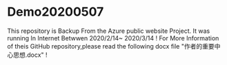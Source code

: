 # Demo20200507
This repository is Backup From the Azure public website Project. It was running In Internet Betwwen 2020/2/14~ 2020/3/14 !
For More Information of theis GitHub repository,please read the following docx file "作者的重要中心思想.docx" !
